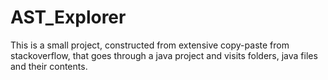 # AST_Explorer

This is a small project, constructed from extensive copy-paste from stackoverflow, that goes through a java project and visits folders, java files and their contents.